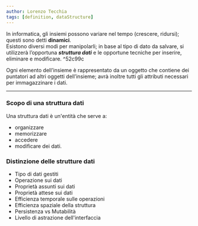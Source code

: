 ```yaml
---
author: Lorenzo Tecchia
tags: [definition, dataStructure]
---
```

In informatica, gli insiemi possono variare nel tempo (crescere, ridursi); questi sono detti **dinamici**.  
Esistono diversi modi per manipolarli; in base al tipo di dato da salvare, si utilizzerà l’opportuna ***struttura dati*** e le opportune tecniche per inserire, eliminare e modificare. ^52c99c

Ogni elemento dell’insieme è rappresentato da un oggetto che contiene dei puntatori ad altri oggetti dell’insieme; avrà inoltre tutti gli attributi necessari per immagazzinare i dati.

---
### Scopo di una struttura dati
Una struttura dati è un'entità che serve a:
- organizzare
- memorizzare
- accedere
- modificare
dei dati.
<!--ID: 1715263181523-->




### Distinzione delle strutture dati
- Tipo di dati gestiti
- Operazione sui dati
- Proprietà assunti sui dati
- Proprietà attese sui dati 
- Efficienza temporale sulle operazioni 
- Efficienza spaziale della struttura
- Persistenza vs Mutabilità
- Livello di astrazione dell'interfaccia
<!--ID: 1715263181524-->


